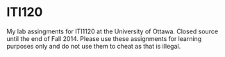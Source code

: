 ITI120
======

My lab assingments for ITI1120 at the University of Ottawa. Closed source until the end of Fall 2014. Please use these assignments for learning purposes only and do not use them to cheat as that is illegal.
